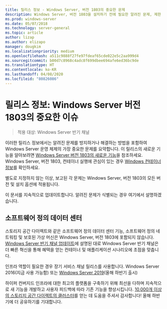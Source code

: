 ```yaml
---
title: 릴리스 정보 - Windows Server, 버전 1803의 중요한 문제
description: Windows Server, 버전 1803을 설치하기 전에 필요한 알려진 문제, 제한 사항 또는 기타 정보에 대해 알아봅니다
ms.prod: windows-server
ms.date: 05/07/2018
ms.technology: server-general
ms.topic: article
author: lizap
ms.author: elizapo
manager: dougkim
ms.localizationpriority: medium
ms.openlocfilehash: a511c9888f27fe97fdeaf65cde022e5c2aa999d4
ms.sourcegitcommit: b00d7c8968c4adc8f699dbee694afe6ed36bc9de
ms.translationtype: HT
ms.contentlocale: ko-KR
ms.lasthandoff: 04/08/2020
ms.locfileid: "80826086"
---
```

# <a name="release-notes-important-issues-in-windows-server-version-1803"></a>릴리스 정보: Windows Server 버전 1803의 중요한 이슈

>적용 대상: Windows Server 반기 채널

이러한 릴리스 정보에서는 알려진 문제를 방지하거나 해결하는 방법을 포함하여 Windows Server 운영 체제의 가장 중요한 문제를 요약합니다. 이 릴리스의 새로운 기능을 알아보려면 [Windows Server 버전 1803의 새로운 기능](whats-new-in-windows-server-1803.md)을 참조하세요. Windows Server, 버전 1803, 컨테이너 실행에 관심이 있는 경우 [Windows 컨테이너 정보](https://docs.microsoft.com/virtualization/windowscontainers/about/)를 확인하세요. 

별도로 지정하지 않는 이상, 보고된 각 문제는 Windows Server, 버전 1803의 모든 버전 및 설치 옵션에 적용됩니다.  

이 문서를 지속적으로 업데이트합니다. 알려진 문제가 식별되는 경우 여기에서 설명하겠습니다. 


## <a name="software-defined-datacenter"></a>소프트웨어 정의 데이터 센터

스토리지 공간 다이렉트와 같은 소프트웨어 정의 데이터 센터 기능, 소프트웨어 정의 네트워킹 및 보호된 가상 머신은 Windows Server, 버전 1803에 포함되지 않습니다. [Windows Server 반기 채널 업데이트](https://cloudblogs.microsoft.com/windowsserver/2018/03/29/windows-server-semi-annual-channel-update/)에 설명된 대로 Windows Server 반기 채널은 더 빠른 혁신을 통해 혜택을 얻는 컨테이너 및 애플리케이션 시나리오에 초점을 맞춥니다. 

인프라 역할이 필요한 경우 장기 서비스 채널 릴리스를 사용합니다. Windows Server 2016(지금 사용 가능함) 또는 [Windows Server 2019](https://cloudblogs.microsoft.com/windowsserver/2018/03/20/introducing-windows-server-2019-now-available-in-preview)(올해 하반기 출시)

하이퍼 컨버지드 인프라에 대한 최고의 플랫폼을 구축하기 위해 최선을 다하며 지속적으로 새 기능을 개발하고 사용자 피드백에 따라 기존 기능을 향상시킵니다. [10,000개 이상의 스토리지 공간 다이렉트의 클러스터](https://blogs.technet.microsoft.com/filecab/2018/03/27/storage-spaces-direct-momentum)를 얻는 데 도움을 주셔서 감사합니다! 올해 하반기에 더 공유하기를 기대합니다.